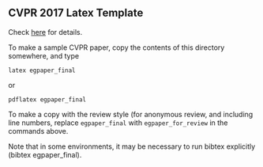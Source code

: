 ## CVPR 2017 Latex Template

Check [here](http://cvpr2017.thecvf.com/submission/main_conference/author_guidelines) for details.

To make a sample CVPR paper, copy the contents of this directory
somewhere, and type

```
latex egpaper_final
```

or 

```
pdflatex egpaper_final
```

To make a copy with the review style (for anonymous review, and including line numbers, replace `egpaper_final` with `egpaper_for_review` in the commands above.

Note that in some environments, it may be necessary to run bibtex explicitly (bibtex egpaper_final).
